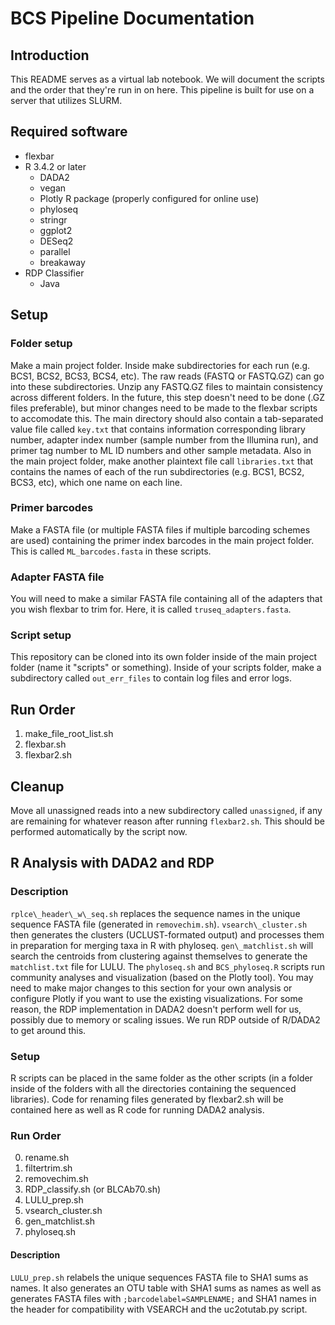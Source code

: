 # BCS Pipeline Documentation
## Introduction
This README serves as a virtual lab notebook. We will document the scripts and the order that they're run in on here. This pipeline is built for use on a server that utilizes SLURM.

## Required software
- flexbar
- R 3.4.2 or later
  - DADA2
  - vegan
  - Plotly R package (properly configured for online use)
  - phyloseq
  - stringr
  - ggplot2
  - DESeq2
  - parallel
  - breakaway
- RDP Classifier
  - Java

## Setup
### Folder setup
Make a main project folder. Inside make subdirectories for each run (e.g. BCS1, BCS2, BCS3, BCS4, etc). The raw reads (FASTQ or FASTQ.GZ) can go into these subdirectories. Unzip any FASTQ.GZ files to maintain consistency across different folders. In the future, this step doesn't need to be done (.GZ files preferable), but minor changes need to be made to the flexbar scripts to accomodate this.
The main directory should also contain a tab-separated value file called `key.txt` that contains information corresponding library number, adapter index number (sample number from the Illumina run), and primer tag number to ML ID numbers and other sample metadata. Also in the main project folder, make another plaintext file call `libraries.txt` that contains the names of each of the run subdirectories (e.g. BCS1, BCS2, BCS3, etc), which one name on each line.
### Primer barcodes
Make a FASTA file (or multiple FASTA files if multiple barcoding schemes are used) containing the primer index barcodes in the main project folder. This is called `ML_barcodes.fasta` in these scripts.
### Adapter FASTA file
You will need to make a similar FASTA file containing all of the adapters that you wish flexbar to trim for. Here, it is called `truseq_adapters.fasta`.

### Script setup
This repository can be cloned into its own folder inside of the main project folder (name it "scripts" or something). Inside of your scripts folder, make a subdirectory called `out_err_files` to contain log files and error logs.

## Run Order
1. make\_file\_root\_list.sh
2. flexbar.sh
3. flexbar2.sh

## Cleanup
Move all unassigned reads into a new subdirectory called `unassigned`, if any are remaining for whatever reason after running `flexbar2.sh`. This should be performed automatically by the script now.

## R Analysis with DADA2 and RDP
### Description

`rplce\_header\_w\_seq.sh` replaces the sequence names in the unique sequence FASTA file (generated in `removechim.sh`).
`vsearch\_cluster.sh` then generates the clusters (UCLUST-formated output) and processes them in preparation for merging taxa in R with phyloseq.
`gen\_matchlist.sh` will search the centroids from clustering against themselves to generate the `matchlist.txt` file for LULU.
The `phyloseq.sh` and `BCS_phyloseq.R` scripts run community analyses and visualization (based on the Plotly tool). You may need to make major changes to this section for your own analysis or configure Plotly if you want to use the existing visualizations. For some reason, the RDP implementation in DADA2 doesn't perform well for us, possibly due to memory or scaling issues. We run RDP outside of R/DADA2 to get around this.

### Setup
R scripts can be placed in the same folder as the other scripts (in a folder inside of the folders with all the directories containing the sequenced libraries). Code for renaming files generated by flexbar2.sh will be contained here as well as R code for running DADA2 analysis.

### Run Order
0. rename.sh
1. filtertrim.sh
2. removechim.sh
3. RDP\_classify.sh (or BLCAb70.sh)
4. LULU\_prep.sh
5. vsearch\_cluster.sh
6. gen\_matchlist.sh
7. phyloseq.sh

#### Description

`LULU_prep.sh` relabels the unique sequences FASTA file to SHA1 sums as names. It also generates an OTU table with SHA1 sums as names as well as generates FASTA files with `;barcodelabel=SAMPLENAME;` and SHA1 names in the header for compatibility with VSEARCH and the uc2otutab.py script.
